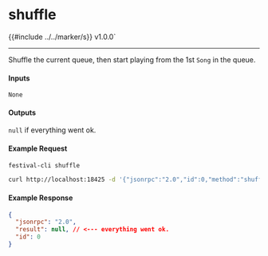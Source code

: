 # shuffle

{{#include ../../marker/s}} v1.0.0`

---

Shuffle the current queue, then start playing from the 1st `Song` in the queue.

#### Inputs
`None`

#### Outputs
`null` if everything went ok.

#### Example Request
```bash
festival-cli shuffle
```
```bash
curl http://localhost:18425 -d '{"jsonrpc":"2.0","id":0,"method":"shuffle"}'
```

#### Example Response
```json
{
  "jsonrpc": "2.0",
  "result": null, // <--- everything went ok.
  "id": 0
}
```
